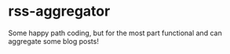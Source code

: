 # rss-aggregator
Some happy path coding, but for the most part functional and can aggregate some blog posts!
